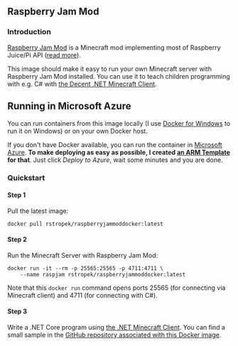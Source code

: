 ## Raspberry Jam Mod


### Introduction

[Raspberry Jam Mod](https://github.com/arpruss/raspberryjammod/) is a Minecraft mod implementing most of Raspberry Juice/Pi API ([read more](http://www.instructables.com/id/Python-coding-for-Minecraft/)).

This image should make it easy to run your own Minecraft server with Raspberry Jam Mod installed. You can use it to teach children programming with e.g. C# with [the Decent .NET Minecraft Client](https://github.com/bleroy/minecraft.client). 


## Running in Microsoft Azure

You can run containers from this image locally (I use [Docker for Windows](https://docs.docker.com/engine/installation/windows/#/docker-for-windows) to run it on Windows) or on your own Docker host.

If you don't have Docker available, you can run the container in [Microsoft Azure](https://azure.microsoft.com). **To make deploying as easy as possible, I created [an ARM Template](https://github.com/rstropek/RaspberryJamModDocker/tree/master/ARM-Template) for that**. Just click *Deploy to Azure*, wait some minutes and you are done.


### Quickstart

#### Step 1

Pull the latest image:

```
docker pull rstropek/raspberryjammoddocker:latest
```

#### Step 2

Run the Minecraft Server with Raspberry Jam Mod:

```
docker run -it --rm -p 25565:25565 -p 4711:4711 \
    --name raspjam rstropek/raspberryjammoddocker:latest
```

Note that this `docker run` command opens ports 25565 (for connecting via Minecraft client) and 4711 (for connecting with C#).

#### Step 3

Write a .NET Core program using [the .NET Minecraft Client](https://github.com/bleroy/minecraft.client). You can find a small sample in the [GitHub repository associated with this Docker image](https://github.com/rstropek/RaspberryJamModDocker/tree/master/Sample).
